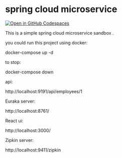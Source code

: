 
# spring cloud microservice 

[![Open in GitHub Codespaces](https://github.com/codespaces/badge.svg)](https://github.com/codespaces/new?hide_repo_select=true&ref=main&repo=0000000&machine=premiumLinux&devcontainer_path=.devcontainer%2Fdevcontainer.json&location=WestUs2)


This is a simple spring cloud microservice sandbox .

you could run this project using docker:


docker-compose up -d  

to stop:

docker-compose down 

api:

http://localhost:9191/api/employees/1

Euraka server:

http://localhost:8761/

React ui:

http://localhost:3000/

Zipkin server:

http://localhost:9411/zipkin